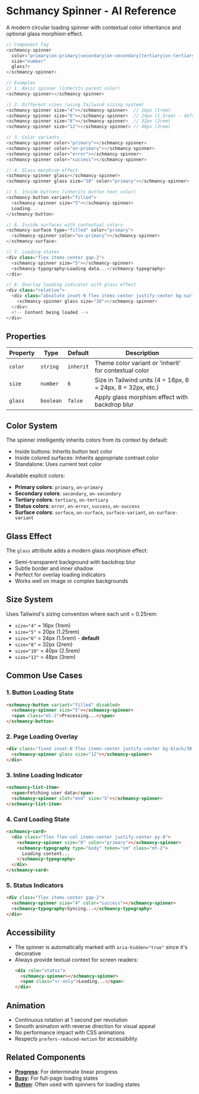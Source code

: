 # Schmancy Spinner - AI Reference

A modern circular loading spinner with contextual color inheritance and optional glass morphism effect.

```js
// Component Tag
<schmancy-spinner
  color="primary|on-primary|secondary|on-secondary|tertiary|on-tertiary|error|on-error|success|on-success|surface|on-surface|surface-variant|on-surface-variant"
  size="number"
  glass?>
</schmancy-spinner>

// Examples
// 1. Basic spinner (inherits parent color)
<schmancy-spinner></schmancy-spinner>

// 2. Different sizes (using Tailwind sizing system)
<schmancy-spinner size="4"></schmancy-spinner>  // 16px (1rem)
<schmancy-spinner size="6"></schmancy-spinner>  // 24px (1.5rem) - default
<schmancy-spinner size="8"></schmancy-spinner>  // 32px (2rem)
<schmancy-spinner size="12"></schmancy-spinner> // 48px (3rem)

// 3. Color variants
<schmancy-spinner color="primary"></schmancy-spinner>
<schmancy-spinner color="on-primary"></schmancy-spinner>
<schmancy-spinner color="error"></schmancy-spinner>
<schmancy-spinner color="success"></schmancy-spinner>

// 4. Glass morphism effect
<schmancy-spinner glass></schmancy-spinner>
<schmancy-spinner glass size="10" color="primary"></schmancy-spinner>

// 5. Inside buttons (inherits button text color)
<schmancy-button variant="filled">
  <schmancy-spinner size="5"></schmancy-spinner>
  Loading...
</schmancy-button>

// 6. Inside surfaces with contextual colors
<schmancy-surface type="filled" color="primary">
  <schmancy-spinner color="on-primary"></schmancy-spinner>
</schmancy-surface>

// 7. Loading states
<div class="flex items-center gap-2">
  <schmancy-spinner size="5"></schmancy-spinner>
  <schmancy-typography>Loading data...</schmancy-typography>
</div>

// 8. Overlay loading indicator with glass effect
<div class="relative">
  <div class="absolute inset-0 flex items-center justify-center bg-surface/50 backdrop-blur-sm">
    <schmancy-spinner glass size="10"></schmancy-spinner>
  </div>
  <!-- Content being loaded -->
</div>
```

## Properties

| Property | Type | Default | Description |
|----------|------|---------|-------------|
| `color` | `string` | `inherit` | Theme color variant or 'inherit' for contextual color |
| `size` | `number` | `6` | Size in Tailwind units (4 = 16px, 6 = 24px, 8 = 32px, etc.) |
| `glass` | `boolean` | `false` | Apply glass morphism effect with backdrop blur |

## Color System

The spinner intelligently inherits colors from its context by default:
- Inside buttons: Inherits button text color
- Inside colored surfaces: Inherits appropriate contrast color
- Standalone: Uses current text color

Available explicit colors:
- **Primary colors**: `primary`, `on-primary`
- **Secondary colors**: `secondary`, `on-secondary`
- **Tertiary colors**: `tertiary`, `on-tertiary`
- **Status colors**: `error`, `on-error`, `success`, `on-success`
- **Surface colors**: `surface`, `on-surface`, `surface-variant`, `on-surface-variant`

## Glass Effect

The `glass` attribute adds a modern glass morphism effect:
- Semi-transparent background with backdrop blur
- Subtle border and inner shadow
- Perfect for overlay loading indicators
- Works well on image or complex backgrounds

## Size System

Uses Tailwind's sizing convention where each unit = 0.25rem:
- `size="4"` = 16px (1rem)
- `size="5"` = 20px (1.25rem)
- `size="6"` = 24px (1.5rem) - **default**
- `size="8"` = 32px (2rem)
- `size="10"` = 40px (2.5rem)
- `size="12"` = 48px (3rem)

## Common Use Cases

### 1. Button Loading State
```html
<schmancy-button variant="filled" disabled>
  <schmancy-spinner size="5"></schmancy-spinner>
  <span class="ml-2">Processing...</span>
</schmancy-button>
```

### 2. Page Loading Overlay
```html
<div class="fixed inset-0 flex items-center justify-center bg-black/30 backdrop-blur-sm z-50">
  <schmancy-spinner glass size="12"></schmancy-spinner>
</div>
```

### 3. Inline Loading Indicator
```html
<schmancy-list-item>
  <span>Fetching user data</span>
  <schmancy-spinner slot="end" size="5"></schmancy-spinner>
</schmancy-list-item>
```

### 4. Card Loading State
```html
<schmancy-card>
  <div class="flex flex-col items-center justify-center py-8">
    <schmancy-spinner size="8" color="primary"></schmancy-spinner>
    <schmancy-typography type="body" token="sm" class="mt-2">
      Loading content...
    </schmancy-typography>
  </div>
</schmancy-card>
```

### 5. Status Indicators
```html
<div class="flex items-center gap-2">
  <schmancy-spinner size="4" color="success"></schmancy-spinner>
  <schmancy-typography>Syncing...</schmancy-typography>
</div>
```

## Accessibility

- The spinner is automatically marked with `aria-hidden="true"` since it's decorative
- Always provide textual context for screen readers:
  ```html
  <div role="status">
    <schmancy-spinner></schmancy-spinner>
    <span class="sr-only">Loading...</span>
  </div>
  ```

## Animation

- Continuous rotation at 1 second per revolution
- Smooth animation with reverse direction for visual appeal
- No performance impact with CSS animations
- Respects `prefers-reduced-motion` for accessibility

## Related Components
- **[Progress](./progress.md)**: For determinate linear progress
- **[Busy](./busy.md)**: For full-page loading states
- **[Button](./button.md)**: Often used with spinners for loading states